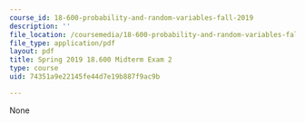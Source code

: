 ```yaml
---
course_id: 18-600-probability-and-random-variables-fall-2019
description: ''
file_location: /coursemedia/18-600-probability-and-random-variables-fall-2019/74351a9e22145fe44d7e19b887f9ac9b_MIT18_600F19_mid2_2019.pdf
file_type: application/pdf
layout: pdf
title: Spring 2019 18.600 Midterm Exam 2
type: course
uid: 74351a9e22145fe44d7e19b887f9ac9b

---
```

None